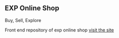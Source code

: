 ## EXP Online Shop

Buy, Sell, Explore

Front end repository of exp online shop
[visit the site](https://github.com/temujins/exp-online-shop-api)

